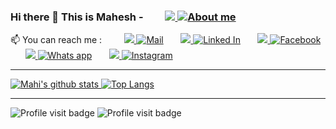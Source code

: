 ### Hi there 👋 This is Mahesh -  &nbsp; &nbsp; &nbsp;  &nbsp; [<img src="https://avatars3.githubusercontent.com/pawar-mahesh?v=2&s=48"/> ![About me](https://img.shields.io/badge/About_Me-orange)](https://pawar-mahesh.github.io/)
 
📫 You can reach me : &nbsp; &nbsp; &nbsp;  &nbsp; [<img src="https://img.icons8.com/fluent/25/000000/gmail.png"/> ![Mail](https://img.shields.io/badge/Mail-red)](mailto:pawar.mahesh2345@gmail.com) &nbsp; &nbsp; &nbsp; [<img src="https://img.icons8.com/color/25/000000/linkedin.png"/> ![Linked In](https://img.shields.io/badge/Linked_In-blue)](https://www.linkedin.com/in/maheshpawar14) &nbsp; &nbsp; &nbsp; [<img src="https://img.icons8.com/fluent/25/000000/facebook-new.png"/> ![Facebook](https://img.shields.io/badge/Facebook-blue)](https://www.facebook.com/mahi.pawar.14) &nbsp; &nbsp; &nbsp; [<img src="https://img.icons8.com/color/25/000000/whatsapp.png"/> ![Whats app](https://img.shields.io/badge/Whats_app-brightgreen)](https://api.whatsapp.com/send?phone=918055580245&text=&source=&data=) &nbsp; &nbsp; &nbsp; [<img src="https://img.icons8.com/cute-clipart/25/000000/instagram-new.png"/> ![Instagram](https://img.shields.io/badge/Instagram-ff69b4)](https://www.instagram.com/mahesh.pawar_)

---
<!--
**pawar-mahesh/pawar-mahesh** is a ✨ _special_ ✨ repository because its `README.md` (this file) appears on your GitHub profile.

Here are some ideas to get you started:

- 🔭 I’m currently working on ...
- 🌱 I’m currently learning ...
- 👯 I’m looking to collaborate on ...
- 🤔 I’m looking for help with ...
- 💬 Ask me about ...
- 📫 How to reach me: ...
- 😄 Pronouns: ...
- ⚡ Fun fact: ...
-->

[![Mahi's github stats](https://github-readme-stats.vercel.app/api?username=pawar-mahesh&theme=great-gatsby&show_icons=true&count_private=true&hide_border=true&include_all_commits=true)
![Top Langs](https://github-readme-stats.vercel.app/api/top-langs/?username=pawar-mahesh&theme=great-gatsby&layout=compact&hide_border=true)](https://github.com/pawar-mahesh)

---

![Profile visit badge](https://komarev.com/ghpvc/?username=pawar-mahesh&style=flat-square-orange)
![[Profile visit badge](https://img.shields.io/badge/Profile_visit-orange)](https://komarev.com/ghpvc/?username=pawar-mahesh&style=flat-square)
